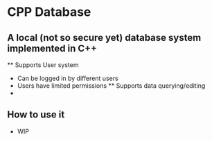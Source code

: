 # CPP Database

## A local (not so secure yet) database system implemented in C++
** Supports User system
* Can be logged in by different users
* Users have limited permissions
** Supports data querying/editing
*

## How to use it 

* WIP
